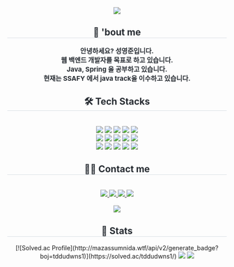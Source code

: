 <div align= "center">
    <img src="https://capsule-render.vercel.app/api?type=waving&color=0:ff7a7a,100:61ff7b&height=180&text=Hi,%20I'm%20@tddudwns1&animation=fadeIn&fontColor=ffffff&fontSize=70" />
    </div>
    <div align= "center"> 
    <h2 style="border-bottom: 1px solid #d8dee4; color: #282d33;"> 🍋 'bout me </h2>  
    <div style="font-weight: 700; font-size: 15px; text-align: center; color: #282d33;"> 안녕하세요? 성영준입니다.<br></li>웹 백엔드 개발자를 목표로 하고 있습니다.<br></li>Java, Spring 을 공부하고 있습니다.<br></li>현재는 SSAFY 에서 java track을 이수하고 있습니다. </div> 
    </div>
    <div align= "center">
    <h2 style="border-bottom: 1px solid #d8dee4; color: #282d33;"> 🛠️ Tech Stacks </h2> <br> 
    <div style="margin: 0 auto; text-align: center;" align= "center"> <img src="https://img.shields.io/badge/Java-007396?style=for-the-badge&logo=Java&logoColor=white">
          <img src="https://img.shields.io/badge/Spring-6DB33F?style=for-the-badge&logo=Spring&logoColor=white">
          <img src="https://img.shields.io/badge/Spring Boot-6DB33F?style=for-the-badge&logo=Spring Boot&logoColor=white">
          <img src="https://img.shields.io/badge/Apache Tomcat-F8DC75?style=for-the-badge&logo=Apache Tomcat&logoColor=white">
          <img src="https://img.shields.io/badge/MariaDB-003545?style=for-the-badge&logo=MariaDB&logoColor=white">
          <br/><img src="https://img.shields.io/badge/MySQL-4479A1?style=for-the-badge&logo=MySQL&logoColor=white">
          <img src="https://img.shields.io/badge/Oracle-F80000?style=for-the-badge&logo=Oracle&logoColor=white">
          <img src="https://img.shields.io/badge/HTML5-E34F26?style=for-the-badge&logo=HTML5&logoColor=white">
          <img src="https://img.shields.io/badge/Javascript-F7DF1E?style=for-the-badge&logo=Javascript&logoColor=white">
          <img src="https://img.shields.io/badge/Tailwind CSS-06B6D4?style=for-the-badge&logo=Tailwind CSS&logoColor=white">
          <br/><img src="https://img.shields.io/badge/Bootstrap-7952B3?style=for-the-badge&logo=Bootstrap&logoColor=white">
          <img src="https://img.shields.io/badge/React-61DAFB?style=for-the-badge&logo=React&logoColor=white">
          <img src="https://img.shields.io/badge/Vue.js-4FC08D?style=for-the-badge&logo=Vue.js&logoColor=white">
          <img src="https://img.shields.io/badge/Python-3776AB?style=for-the-badge&logo=Python&logoColor=white">
          <img src="https://img.shields.io/badge/Git-F05032?style=for-the-badge&logo=Git&logoColor=white">
          <br/></div>
    </div>
    <div align= "center">
    <h2 style="border-bottom: 1px solid #d8dee4; color: #282d33;"> 🧑‍💻 Contact me </h2> <br> 
    <div align= "center"> <a href=https://www.instagram.com/sseong0/> <img src="https://img.shields.io/badge/Instagram-E4405F?style=for-the-badge&logo=Instagram&logoColor=white&link=https://www.instagram.com/sseong0/"> </a>
         <a href=https://rich-waltz-cdd.notion.site/read-Me-78fce70ec2c544179b5db9760500da5a?pvs=4> <img src="https://img.shields.io/badge/Notion-000000?style=for-the-badge&logo=Notion&logoColor=white&link=https://rich-waltz-cdd.notion.site/read-Me-78fce70ec2c544179b5db9760500da5a?pvs=4"> </a>
         <a href=mailto:tddudwns1@yu.ac.kr> <img src="https://img.shields.io/badge/Gmail-EA4335?style=for-the-badge&logo=Gmail&logoColor=white&link=mailto:tddudwns1@yu.ac.kr"> </a>
         <a href=sseong-0.tistory.com> <img src="https://img.shields.io/badge/Tistory-000000?style=for-the-badge&logo=Tistory&logoColor=white&link=sseong-0.tistory.com"> </a>
          </div>  <br> 
    <div align= "center"> <a href="https://hits.seeyoufarm.com"> <img src="https://hits.seeyoufarm.com/api/count/incr/badge.svg?url=https%3A%2F%2Fgithub.com%2Ftddudwns1%2F&count_bg=%23000000&title_bg=%23000000&icon=github.svg&icon_color=%23FFFFFF&title=GitHub&edge_flat=false"/></a>
       </div> 
    </div>
    <div align= "center"> 
    <h2 style="border-bottom: 1px solid #d8dee4; color: #282d33;"> 🏅 Stats </h2> <div align= "center"> [![Solved.ac Profile](http://mazassumnida.wtf/api/v2/generate_badge?boj=tddudwns1)](https://solved.ac/tddudwns1/)
        <img src="https://github-readme-stats.vercel.app/api?username=tddudwns1&bg_color=180,00000000,b4ff94&title_color=000000&text_color=000000"
         /> <img src="https://github-readme-stats.vercel.app/api/top-langs/?username=tddudwns1&layout=compact&bg_color=180,00000000,b4ff94&title_color=000000&text_color=000000"
           /> </div> 
    </div>
    
